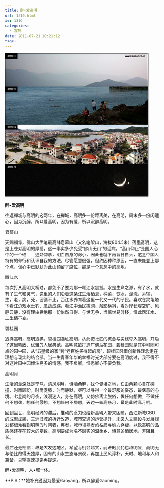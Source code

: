 ```yaml
---
title: 醉•爱高明
url: 1319.html
id: 1319
categories:
  - 写到
date: 2011-07-21 10:21:12
tags:
---
```


![](/images/attachments/month_1107/72011721101947.jpg)  
  

**醉•爱高明**

  
往返禅城与高明的这两年，在禅城，高明多一份距离美，在高明，周末多一份闲适心，因为沉醉，所以爱高明，因为有爱，所以沉醉高明。  
  
皂幕山  
  
天赐福缘，佛山大手笔最高峰皂幕山（又名笔架山，海拔804.5米）落墨高明，这是上苍对高明的厚爱，这一事实多少免受“佛山无山”的诟病。“高山仰止”是国人心中的一个结——通过仰慕，明白自身的渺小，因此也就不再盲目自大，这是中国人特有的修行和认识自我的方法。尽管愿意很强，但终因种种原因，一直未能登上那个点，但心中已默默为此山预留了席位，那是一个意念中的高地。  
  
西江水  
  
每次打从高明大桥过，都免不了要为那一弯江水震撼。水是生命之源，有了水，就有了生气和灵气，这里的人们沿着这条江生活栖息，种菜，饮水，涤洗，运输，生，老，病，死，因循不止，西江水养育着这里一代又一代的子民。喜欢在灵龟塔下看江边戏水垂钓、瓜蔬成蹊，看江中渔民撒网、船影横斜，看对岸长堤空旷、风静云静，没有理由拒绝那一份怡然自得、与世无争，当惊世易时移，惟此西江水、三生情不变。  
  
碧桂园  
  
选择高明，高明选择。碧桂园选址高明，从此把社区的概念与实践导入高明，开启了这里精致、优雅的人居典范。高明意欲打造广佛后花园，碧桂园就是其中可圈可点的园中园，从“五星级的家”到“老百姓买得起的房”，碧桂园凭借创新性理念走在理想与现实的结合部。当一生青春年华的幸福时光大部分要在高明度过，我不得不对这片园中园倾注更多的情感。我不负卿，惟愿卿亦不要负我。  
  
高明月  
  
生活的最深处是宁静。清风明月，诗酒桑麻，找个僻壤之地，任由两颗心自在碰撞，时而顾盼，时而促膝，时而静默，尽可以寻得一个最舒服的姿态，最惬意的心境。七星岗的月夜，浪漫迷人，身在高明，又仿佛离尘脱俗，做任何想做，不做任何不想做，想任何愿想，不想任何不屑想，天边一轮高悬月，最是此时高月明。  
  
回到尘世，高明经济的滞后，推动的乏力也给新高明人带来困惑，西江新城CBD的成型成熟，三洲旧城的拆迁改造，城市交通的运营提升，未来人文建设与发展规划都很难看到明确的时间表，再者，城市领导者的格局与魄力存疑，以致高明的品质感还存在较大的变数，高明要成为名不副实的温柔乡、诗意的栖居地，道阻且长。  
  
最后还是相信：越是欠发达地区，希望与机会越大，前进的变化也越明显，高明无与伦比的得天独厚，固有的山水生态与景观，再加上民风淳朴，天时、地利与人和兼备，只望提速提速再提速。  
  
醉•爱高明，人•城一体。  
  
  
**P.S：**她补充说因为最爱Gaoyang，所以醉爱Gaoming。